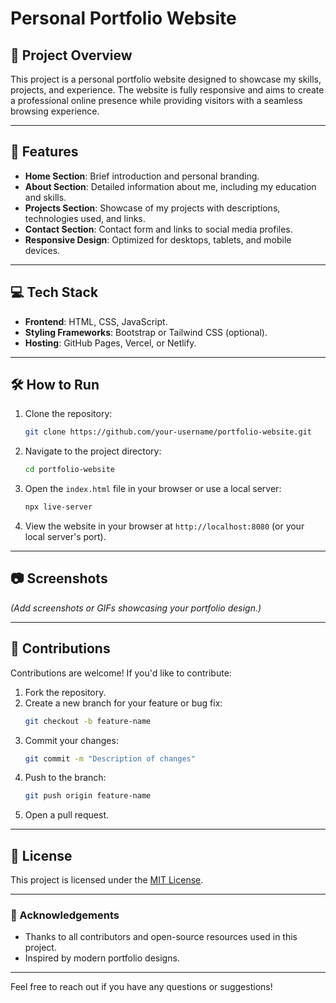 # Personal Portfolio Website

## 🌟 Project Overview
This project is a personal portfolio website designed to showcase my skills, projects, and experience. The website is fully responsive and aims to create a professional online presence while providing visitors with a seamless browsing experience.

---

## 🚀 Features
- **Home Section**: Brief introduction and personal branding.
- **About Section**: Detailed information about me, including my education and skills.
- **Projects Section**: Showcase of my projects with descriptions, technologies used, and links.
- **Contact Section**: Contact form and links to social media profiles.
- **Responsive Design**: Optimized for desktops, tablets, and mobile devices.

---

## 💻 Tech Stack
- **Frontend**: HTML, CSS, JavaScript.
- **Styling Frameworks**: Bootstrap or Tailwind CSS (optional).
- **Hosting**: GitHub Pages, Vercel, or Netlify.

---

## 🛠️ How to Run

1. Clone the repository:
   ```bash
   git clone https://github.com/your-username/portfolio-website.git
   ```

2. Navigate to the project directory:
   ```bash
   cd portfolio-website
   ```

3. Open the `index.html` file in your browser or use a local server:
   ```bash
   npx live-server
   ```

4. View the website in your browser at `http://localhost:8080` (or your local server's port).

---

## 📷 Screenshots
*(Add screenshots or GIFs showcasing your portfolio design.)*

---

## 🤝 Contributions
Contributions are welcome! If you'd like to contribute:

1. Fork the repository.
2. Create a new branch for your feature or bug fix:
   ```bash
   git checkout -b feature-name
   ```
3. Commit your changes:
   ```bash
   git commit -m "Description of changes"
   ```
4. Push to the branch:
   ```bash
   git push origin feature-name
   ```
5. Open a pull request.

---

## 📜 License
This project is licensed under the [MIT License](LICENSE).

---

### 🙌 Acknowledgements
- Thanks to all contributors and open-source resources used in this project.
- Inspired by modern portfolio designs.

---

Feel free to reach out if you have any questions or suggestions!
